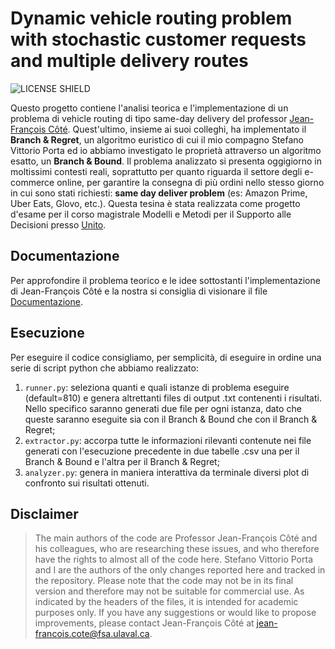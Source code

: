 # Dynamic vehicle routing problem with stochastic customer requests and multiple delivery routes
![LICENSE SHIELD](https://img.shields.io/badge/license-GPL3-red)

Questo progetto contiene l'analisi teorica e l'implementazione di un problema di vehicle routing di tipo same-day delivery del professor [Jean-François Côté](https://www.fsa.ulaval.ca/personnel-expert/jean-francois-cote/). Quest'ultimo, insieme ai suoi colleghi, ha implementato il **Branch & Regret**, un algoritmo euristico di cui il mio compagno Stefano Vittorio Porta ed io abbiamo investigato le proprietà attraverso un algoritmo esatto, un **Branch & Bound**. Il problema analizzato si presenta oggigiorno in moltissimi contesti reali, soprattutto per quanto riguarda il settore degli e-commerce online, per garantire la consegna di più ordini nello stesso giorno in cui sono stati richiesti: **same day deliver problem** (es: Amazon Prime, Uber Eats, Glovo, etc.). 
Questa tesina è stata realizzata come progetto d'esame per il corso magistrale Modelli e Metodi per il Supporto alle Decisioni presso [Unito](https://www.unito.it/).

## Documentazione
Per approfondire il problema teorico e le idee sottostanti l'implementazione di Jean-François Côté e la nostra si consiglia di visionare il file [Documentazione](./documentation/Paper.pdf).

## Esecuzione
Per eseguire il codice consigliamo, per semplicità, di eseguire in ordine una serie di script python che abbiamo realizzato:
1. `runner.py`: seleziona quanti e quali istanze di problema eseguire (default=810) e genera altrettanti files di output .txt contenenti i risultati. Nello specifico saranno generati due file per ogni istanza, dato che queste saranno eseguite sia con il Branch & Bound che con il Branch & Regret;
2. `extractor.py`: accorpa tutte le informazioni rilevanti contenute nei file generati con l'esecuzione precedente in due tabelle .csv una per il Branch & Bound e l'altra per il Branch & Regret;
3. `analyzer.py`: genera in maniera interattiva da terminale diversi plot di confronto sui risultati ottenuti.


## Disclaimer

> The main authors of the code are Professor Jean-François Côté and his colleagues, who are researching these issues, and who therefore have the rights to almost all of the code here. Stefano Vittorio Porta and I are the authors of the only changes reported here and tracked in the repository. Please note that the code may not be in its final version and therefore may not be suitable for commercial use. As indicated by the headers of the files, it is intended for academic purposes only. If you have any suggestions or would like to propose improvements, please contact Jean-François Côté at jean-francois.cote@fsa.ulaval.ca.
